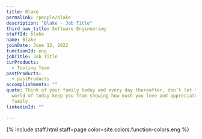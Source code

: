 ```yaml
---
title: Blake
permalink: /people/blake
description: "Blake - Job Title"
third_nav_title: Software Engineering
staffId: blake
name: Blake
joinDate: June 13, 2022
functionId: eng
jobTitle: Job Title
curProducts:
  - Tooling Team
pastProducts:
  - pastProducts
accomplishments: ""
quote: Think of your family today and every day thereafter, don’t let the busy
  world of today keep you from showing how much you love and appreciate your
  family.
linkedinId: ""

---
```


{% include staff.html staff=page color=site.colors.function-colors.eng %}
